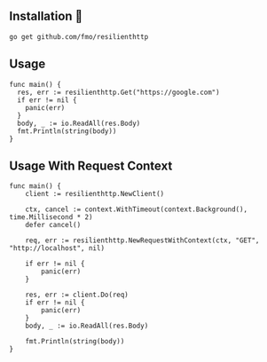 ## Installation 🚀

`go get github.com/fmo/resilienthttp`

## Usage

```
func main() {
  res, err := resilienthttp.Get("https://google.com")
  if err != nil {
    panic(err)
  }
  body, _ := io.ReadAll(res.Body)
  fmt.Println(string(body))
}
```

## Usage With Request Context

```
func main() {
    client := resilienthttp.NewClient()

    ctx, cancel := context.WithTimeout(context.Background(), time.Millisecond * 2)
    defer cancel()

    req, err := resilienthttp.NewRequestWithContext(ctx, "GET", "http://localhost", nil)

    if err != nil {
        panic(err)
    }

    res, err := client.Do(req)
    if err != nil {
        panic(err)
    }
    body, _ := io.ReadAll(res.Body)

    fmt.Println(string(body))
}
```
